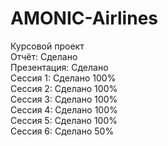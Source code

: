 # AMONIC-Airlines
Курсовой проект</br>
Отчёт: Сделано</br>
Презентация: Сделано</br>
Сессия 1: Сделано 100%</br>
Сессия 2: Сделано 100%</br>
Сессия 3: Сделано 100%</br>
Сессия 4: Сделано 100%</br>
Сессия 5: Сделано 100%</br>
Сессия 6: Сделано 50%<br>
